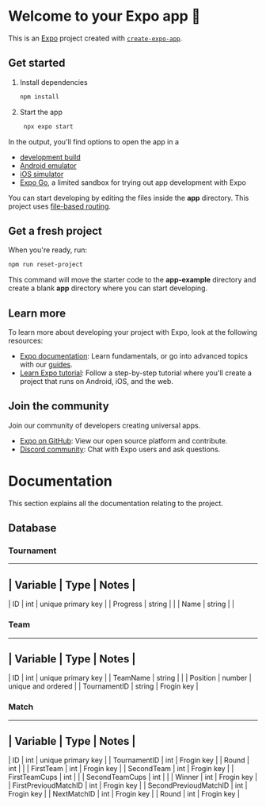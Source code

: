# Welcome to your Expo app 👋

This is an [Expo](https://expo.dev) project created with [`create-expo-app`](https://www.npmjs.com/package/create-expo-app).

## Get started

1. Install dependencies

   ```bash
   npm install
   ```

2. Start the app

   ```bash
    npx expo start
   ```

In the output, you'll find options to open the app in a

- [development build](https://docs.expo.dev/develop/development-builds/introduction/)
- [Android emulator](https://docs.expo.dev/workflow/android-studio-emulator/)
- [iOS simulator](https://docs.expo.dev/workflow/ios-simulator/)
- [Expo Go](https://expo.dev/go), a limited sandbox for trying out app development with Expo

You can start developing by editing the files inside the **app** directory. This project uses [file-based routing](https://docs.expo.dev/router/introduction).

## Get a fresh project

When you're ready, run:

```bash
npm run reset-project
```

This command will move the starter code to the **app-example** directory and create a blank **app** directory where you can start developing.

## Learn more

To learn more about developing your project with Expo, look at the following resources:

- [Expo documentation](https://docs.expo.dev/): Learn fundamentals, or go into advanced topics with our [guides](https://docs.expo.dev/guides).
- [Learn Expo tutorial](https://docs.expo.dev/tutorial/introduction/): Follow a step-by-step tutorial where you'll create a project that runs on Android, iOS, and the web.

## Join the community

Join our community of developers creating universal apps.

- [Expo on GitHub](https://github.com/expo/expo): View our open source platform and contribute.
- [Discord community](https://chat.expo.dev): Chat with Expo users and ask questions.

# Documentation

This section explains all the documentation relating to the project.

## Database

### Tournament

---------------------------------------------
| Variable | Type      | Notes              |
---------------------------------------------
| ID       | int       | unique primary key |
| Progress | string    |                    |
| Name     | string    |                    |

### Team

----------------------------------------------
| Variable     | Type   | Notes              |
----------------------------------------------
| ID           | int    | unique primary key |
| TeamName     | string |                    |
| Position     | number | unique and ordered |
| TournamentID | string | Frogin key         |

### Match

-----------------------------------------------------
| Variable              | Type | Notes              |
-----------------------------------------------------
| ID                    | int  | unique primary key |
| TournamentID          | int  | Frogin key         |
| Round                 | int  |                    |
| FirstTeam             | int  | Frogin key         |
| SecondTeam            | int  | Frogin key         |
| FirstTeamCups         | int  |                    |
| SecondTeamCups        | int  |                    |
| Winner                | int  | Frogin key         |
| FirstPrevioudMatchID  | int  | Frogin key         |
| SecondPrevioudMatchID | int  | Frogin key         |
| NextMatchID           | int  | Frogin key         |
| Round                 | int  | Frogin key         |